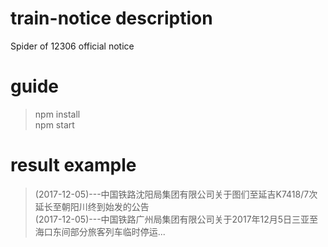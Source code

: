 # train-notice description
Spider of 12306 official notice

# guide
> npm install  
> npm start

# result example
>(2017-12-05)---中国铁路沈阳局集团有限公司关于图们至延吉K7418/7次延长至朝阳川终到始发的公告  
>(2017-12-05)---中国铁路广州局集团有限公司关于2017年12月5日三亚至海口东间部分旅客列车临时停运...